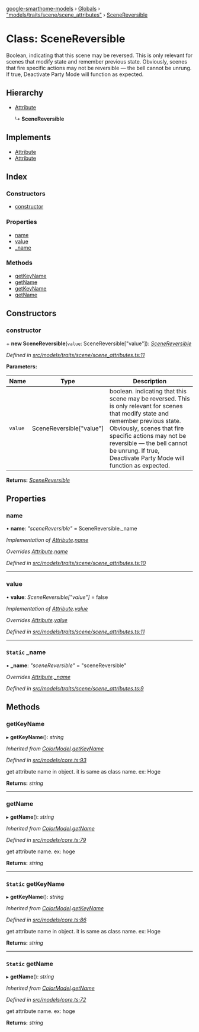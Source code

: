 [google-smarthome-models](../README.md) › [Globals](../globals.md) › ["models/traits/scene/scene_attributes"](../modules/_models_traits_scene_scene_attributes_.md) › [SceneReversible](_models_traits_scene_scene_attributes_.scenereversible.md)

# Class: SceneReversible

Boolean, indicating that this scene may be reversed. This is only relevant for scenes that modify state and remember previous state. Obviously, scenes that fire specific actions may not be reversible — the bell cannot be unrung. If true, Deactivate Party Mode will function as expected.

## Hierarchy

* [Attribute](_models_core_.attribute.md)

  ↳ **SceneReversible**

## Implements

* [Attribute](../interfaces/_models_interfaces_i_core_.attribute.md)
* [Attribute](../interfaces/_models_interfaces_i_core_.attribute.md)

## Index

### Constructors

* [constructor](_models_traits_scene_scene_attributes_.scenereversible.md#constructor)

### Properties

* [name](_models_traits_scene_scene_attributes_.scenereversible.md#name)
* [value](_models_traits_scene_scene_attributes_.scenereversible.md#value)
* [_name](_models_traits_scene_scene_attributes_.scenereversible.md#static-_name)

### Methods

* [getKeyName](_models_traits_scene_scene_attributes_.scenereversible.md#getkeyname)
* [getName](_models_traits_scene_scene_attributes_.scenereversible.md#getname)
* [getKeyName](_models_traits_scene_scene_attributes_.scenereversible.md#static-getkeyname)
* [getName](_models_traits_scene_scene_attributes_.scenereversible.md#static-getname)

## Constructors

###  constructor

\+ **new SceneReversible**(`value`: SceneReversible["value"]): *[SceneReversible](_models_traits_scene_scene_attributes_.scenereversible.md)*

*Defined in [src/models/traits/scene/scene_attributes.ts:11](https://github.com/galactic1969/google-smarthome-models/blob/633871f/src/models/traits/scene/scene_attributes.ts#L11)*

**Parameters:**

Name | Type | Description |
------ | ------ | ------ |
`value` | SceneReversible["value"] | boolean. indicating that this scene may be reversed. This is only relevant for scenes that modify state and remember previous state. Obviously, scenes that fire specific actions may not be reversible — the bell cannot be unrung. If true, Deactivate Party Mode will function as expected.  |

**Returns:** *[SceneReversible](_models_traits_scene_scene_attributes_.scenereversible.md)*

## Properties

###  name

• **name**: *"sceneReversible"* = SceneReversible._name

*Implementation of [Attribute](../interfaces/_models_interfaces_i_core_.attribute.md).[name](../interfaces/_models_interfaces_i_core_.attribute.md#name)*

*Overrides [Attribute](_models_core_.attribute.md).[name](_models_core_.attribute.md#name)*

*Defined in [src/models/traits/scene/scene_attributes.ts:10](https://github.com/galactic1969/google-smarthome-models/blob/633871f/src/models/traits/scene/scene_attributes.ts#L10)*

___

###  value

• **value**: *SceneReversible["value"]* = false

*Implementation of [Attribute](../interfaces/_models_interfaces_i_core_.attribute.md).[value](../interfaces/_models_interfaces_i_core_.attribute.md#value)*

*Overrides [Attribute](_models_core_.attribute.md).[value](_models_core_.attribute.md#value)*

*Defined in [src/models/traits/scene/scene_attributes.ts:11](https://github.com/galactic1969/google-smarthome-models/blob/633871f/src/models/traits/scene/scene_attributes.ts#L11)*

___

### `Static` _name

▪ **_name**: *"sceneReversible"* = "sceneReversible"

*Overrides [Attribute](_models_core_.attribute.md).[_name](_models_core_.attribute.md#static-_name)*

*Defined in [src/models/traits/scene/scene_attributes.ts:9](https://github.com/galactic1969/google-smarthome-models/blob/633871f/src/models/traits/scene/scene_attributes.ts#L9)*

## Methods

###  getKeyName

▸ **getKeyName**(): *string*

*Inherited from [ColorModel](_models_traits_colorsetting_colorsetting_attributes_.colormodel.md).[getKeyName](_models_traits_colorsetting_colorsetting_attributes_.colormodel.md#static-getkeyname)*

*Defined in [src/models/core.ts:93](https://github.com/galactic1969/google-smarthome-models/blob/633871f/src/models/core.ts#L93)*

get attribute name in object. it is same as class name. ex: Hoge

**Returns:** *string*

___

###  getName

▸ **getName**(): *string*

*Inherited from [ColorModel](_models_traits_colorsetting_colorsetting_attributes_.colormodel.md).[getName](_models_traits_colorsetting_colorsetting_attributes_.colormodel.md#static-getname)*

*Defined in [src/models/core.ts:79](https://github.com/galactic1969/google-smarthome-models/blob/633871f/src/models/core.ts#L79)*

get attribute name. ex: hoge

**Returns:** *string*

___

### `Static` getKeyName

▸ **getKeyName**(): *string*

*Inherited from [ColorModel](_models_traits_colorsetting_colorsetting_attributes_.colormodel.md).[getKeyName](_models_traits_colorsetting_colorsetting_attributes_.colormodel.md#static-getkeyname)*

*Defined in [src/models/core.ts:86](https://github.com/galactic1969/google-smarthome-models/blob/633871f/src/models/core.ts#L86)*

get attribute name in object. it is same as class name. ex: Hoge

**Returns:** *string*

___

### `Static` getName

▸ **getName**(): *string*

*Inherited from [ColorModel](_models_traits_colorsetting_colorsetting_attributes_.colormodel.md).[getName](_models_traits_colorsetting_colorsetting_attributes_.colormodel.md#static-getname)*

*Defined in [src/models/core.ts:72](https://github.com/galactic1969/google-smarthome-models/blob/633871f/src/models/core.ts#L72)*

get attribute name. ex: hoge

**Returns:** *string*
